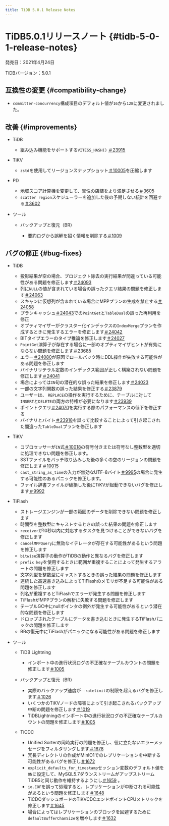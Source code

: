 ```yaml
---
title: TiDB 5.0.1 Release Notes
---
```


# TiDB5.0.1リリースノート {#tidb-5-0-1-release-notes}

発売日：2021年4月24日

TiDBバージョン：5.0.1

## 互換性の変更 {#compatibility-change}

-   `committer-concurrency`構成項目のデフォルト値が`16`から`128`に変更されました。

## 改善 {#improvements}

-   TiDB

    -   組み込み機能をサポートする`VITESS_HASH()` [＃23915](https://github.com/pingcap/tidb/pull/23915)

-   TiKV

    -   `zstd`を使用してリージョンスナップショット[＃10005](https://github.com/tikv/tikv/pull/10005)を圧縮します

-   PD

    -   地域スコア計算機を変更して、異性の店舗をより満足させる[＃3605](https://github.com/pingcap/pd/pull/3605)
    -   `scatter region`スケジューラーを追加した後の予期しない統計を回避する[＃3602](https://github.com/pingcap/pd/pull/3602)

-   ツール

    -   バックアップと復元（BR）

        -   要約ログから誤解を招く情報を削除する[＃1009](https://github.com/pingcap/br/pull/1009)

## バグの修正 {#bug-fixes}

-   TiDB

    -   投影結果が空の場合、プロジェクト除去の実行結果が間違っている可能性がある問題を修正します[＃24093](https://github.com/pingcap/tidb/pull/24093)
    -   列に`NULL`の値が含まれている場合の誤ったクエリ結果の問題を修正します[＃24063](https://github.com/pingcap/tidb/pull/24063)
    -   スキャンに仮想列が含まれている場合にMPPプランの生成を禁止する[＃24058](https://github.com/pingcap/tidb/pull/24058)
    -   プランキャッシュ[＃24043](https://github.com/pingcap/tidb/pull/24043)での`PointGet`と`TableDual`の誤った再利用を修正
    -   オプティマイザーがクラスター化インデックスの`IndexMerge`プランを作成するときに発生するエラーを修正します[＃24042](https://github.com/pingcap/tidb/pull/24042)
    -   BITタイプエラーのタイプ推論を修正します[＃24027](https://github.com/pingcap/tidb/pull/24027)
    -   `PointGet`演算子が存在する場合に一部のオプティマイザヒントが有効にならない問題を修正します[＃23685](https://github.com/pingcap/tidb/pull/23685)
    -   エラー[＃24080](https://github.com/pingcap/tidb/pull/24080)が原因でロールバック時にDDL操作が失敗する可能性がある問題を修正します
    -   バイナリリテラル定数のインデックス範囲が正しく構築されない問題を修正します[＃24041](https://github.com/pingcap/tidb/pull/24041)
    -   場合によっては`IN`句の潜在的な誤った結果を修正します[＃24023](https://github.com/pingcap/tidb/pull/24023)
    -   一部の文字列関数の誤った結果を修正する[＃23879](https://github.com/pingcap/tidb/pull/23879)
    -   ユーザーは、 `REPLACE`の操作を実行するために、テーブルに対して`INSERT`と`DELETE`の両方の特権が必要になります[＃23939](https://github.com/pingcap/tidb/pull/23939)
    -   ポイントクエリ[＃24070](https://github.com/pingcap/tidb/pull/24070)を実行する際のパフォーマンスの低下を修正する
    -   バイナリとバイト[＃23918](https://github.com/pingcap/tidb/pull/23918)を誤って比較することによって引き起こされた間違った`TableDual`プランを修正します

-   TiKV

    -   コプロセッサーが`IN`式[＃10018](https://github.com/tikv/tikv/pull/10018)の符号付きまたは符号なし整数型を適切に処理できない問題を修正します。
    -   SSTファイルをバッチ取り込みした後の多くの空のリージョンの問題を修正します[＃10015](https://github.com/tikv/tikv/pull/10015)
    -   `cast_string_as_time`の入力が無効なUTF-8バイト[＃9995](https://github.com/tikv/tikv/pull/9995)の場合に発生する可能性のあるパニックを修正します。
    -   ファイル辞書ファイルが破損した後にTiKVが起動できないバグを修正します[＃9992](https://github.com/tikv/tikv/pull/9992)

-   TiFlash

    -   ストレージエンジンが一部の範囲のデータを削除できない問題を修正します
    -   時間型を整数型にキャストするときの誤った結果の問題を修正します
    -   `receiver`が10秒以内に対応するタスクを見つけることができないバグを修正します
    -   `cancelMPPQuery`に無効なイテレータが存在する可能性があるという問題を修正します
    -   `bitwise`演算子の動作がTiDBの動作と異なるバグを修正します
    -   `prefix key`を使用するときに範囲が重複することによって発生するアラートの問題を修正します
    -   文字列型を整数型にキャストするときの誤った結果の問題を修正します
    -   連続した高速書き込みによってTiFlashのメモリが不足する可能性がある問題を修正します
    -   列名が重複するとTiFlashでエラーが発生する問題を修正します
    -   TiFlashがMPPプランの解析に失敗する問題を修正します
    -   テーブルGC中にnullポインタの例外が発生する可能性があるという潜在的な問題を修正します
    -   ドロップされたテーブルにデータを書き込むときに発生するTiFlashパニックの問題を修正します
    -   BRの復元中にTiFlashがパニックになる可能性がある問題を修正します

-   ツール

    -   TiDB Lightning

        -   インポート中の進行状況ログの不正確なテーブルカウントの問題を修正します[＃1005](https://github.com/pingcap/br/pull/1005)

    -   バックアップと復元（BR）

        -   実際のバックアップ速度が`--ratelimit`の制限を超えるバグを修正します[＃1026](https://github.com/pingcap/br/pull/1026)
        -   いくつかのTiKVノードの障害によって引き起こされるバックアップ中断の問題を修正します[＃1019](https://github.com/pingcap/br/pull/1019)
        -   TiDBLightningのインポート中の進行状況ログの不正確なテーブルカウントの問題を修正します[＃1005](https://github.com/pingcap/br/pull/1005)

    -   TiCDC

        -   Unified Sorterの同時実行の問題を修正し、役に立たないエラーメッセージをフィルタリングします[＃1678](https://github.com/pingcap/tiflow/pull/1678)
        -   冗長ディレクトリの作成がMinIO1でのレプリケーションを中断する可能性があるバグを修正し[＃1672](https://github.com/pingcap/tiflow/pull/1672)
        -   `explicit_defaults_for_timestamp`セッション変数のデフォルト値を`ON`に設定して、MySQL5.7ダウンストリームがアップストリームTiDB5と同じ動作を維持するようにし[＃1659](https://github.com/pingcap/tiflow/pull/1659) 。
        -   `io.EOF`を誤って処理すると、レプリケーションが中断される可能性があるという問題を修正します[＃1648](https://github.com/pingcap/tiflow/pull/1648)
        -   TiCDCダッシュボードのTiKVCDCエンドポイントCPUメトリックを修正します[＃1645](https://github.com/pingcap/tiflow/pull/1645)
        -   場合によってはレプリケーションのブロックを回避するために`defaultBufferChanSize`を増やします[＃1632](https://github.com/pingcap/tiflow/pull/1632)
